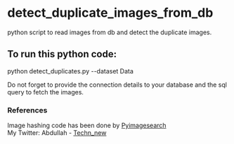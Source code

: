 # detect_duplicate_images_from_db
python script to read images from db and detect the duplicate images.



## To run this python code: 

python detect_duplicates.py --dataset Data <br>

Do not forget to provide the connection details to your database and the sql query to fetch the images. 

### References 
Image hashing code has been done by [Pyimagesearch](https://www.pyimagesearch.com/)  <br>
My Twitter: Abdullah - [Techn_new](https://twitter.com/Techn_new)
